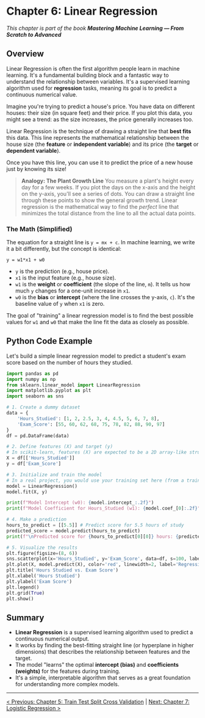 # Chapter 6: Linear Regression

_This chapter is part of the book **Mastering Machine Learning — From Scratch to Advanced**_

## Overview

Linear Regression is often the first algorithm people learn in machine learning. It's a fundamental building block and a fantastic way to understand the relationship between variables. It's a supervised learning algorithm used for **regression** tasks, meaning its goal is to predict a continuous numerical value.

Imagine you're trying to predict a house's price. You have data on different houses: their size (in square feet) and their price. If you plot this data, you might see a trend: as the size increases, the price generally increases too.

Linear Regression is the technique of drawing a straight line that **best fits** this data. This line represents the mathematical relationship between the house size (the **feature** or **independent variable**) and its price (the **target** or **dependent variable**).

Once you have this line, you can use it to predict the price of a new house just by knowing its size!

> **Analogy: The Plant Growth Line**
> You measure a plant's height every day for a few weeks. If you plot the days on the x-axis and the height on the y-axis, you'll see a series of dots. You can draw a straight line through these points to show the general growth trend. Linear regression is the mathematical way to find the *perfect* line that minimizes the total distance from the line to all the actual data points.

### The Math (Simplified)

The equation for a straight line is `y = mx + c`. In machine learning, we write it a bit differently, but the concept is identical:

`y = w1*x1 + w0`

- `y` is the prediction (e.g., house price).
- `x1` is the input feature (e.g., house size).
- `w1` is the **weight** or **coefficient** (the slope of the line, `m`). It tells us how much `y` changes for a one-unit increase in `x1`.
- `w0` is the **bias** or **intercept** (where the line crosses the y-axis, `c`). It's the baseline value of `y` when `x1` is zero.

The goal of "training" a linear regression model is to find the best possible values for `w1` and `w0` that make the line fit the data as closely as possible.

## Python Code Example

Let's build a simple linear regression model to predict a student's exam score based on the number of hours they studied.

```python
import pandas as pd
import numpy as np
from sklearn.linear_model import LinearRegression
import matplotlib.pyplot as plt
import seaborn as sns

# 1. Create a dummy dataset
data = {
    'Hours_Studied': [1, 2, 2.5, 3, 4, 4.5, 5, 6, 7, 8],
    'Exam_Score': [55, 60, 62, 68, 75, 78, 82, 88, 90, 97]
}
df = pd.DataFrame(data)

# 2. Define features (X) and target (y)
# In scikit-learn, features (X) are expected to be a 2D array-like structure.
X = df[['Hours_Studied']]
y = df['Exam_Score']

# 3. Initialize and train the model
# In a real project, you would use your training set here (from a train/test split).
model = LinearRegression()
model.fit(X, y)

print(f"Model Intercept (w0): {model.intercept_:.2f}")
print(f"Model Coefficient for Hours_Studied (w1): {model.coef_[0]:.2f}")

# 4. Make a prediction
hours_to_predict = [[5.5]] # Predict score for 5.5 hours of study
predicted_score = model.predict(hours_to_predict)
print(f"\nPredicted score for {hours_to_predict[0][0]} hours: {predicted_score[0]:.2f}")

# 5. Visualize the results
plt.figure(figsize=(8, 6))
sns.scatterplot(x='Hours_Studied', y='Exam_Score', data=df, s=100, label='Actual Data')
plt.plot(X, model.predict(X), color='red', linewidth=2, label='Regression Line')
plt.title('Hours Studied vs. Exam Score')
plt.xlabel('Hours Studied')
plt.ylabel('Exam Score')
plt.legend()
plt.grid(True)
plt.show()
```

## Summary

- **Linear Regression** is a supervised learning algorithm used to predict a continuous numerical output.
- It works by finding the best-fitting straight line (or hyperplane in higher dimensions) that describes the relationship between features and the target.
- The model "learns" the optimal **intercept (bias)** and **coefficients (weights)** for the features during training.
- It's a simple, interpretable algorithm that serves as a great foundation for understanding more complex models.

---

[< Previous: Chapter 5: Train Test Split Cross Validation](./chapter-05-train-test-split-cross-validation.md) | [Next: Chapter 7: Logistic Regression >](./chapter-07-logistic-regression.md)